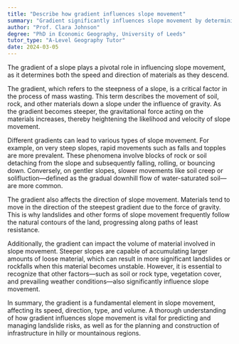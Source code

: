 ```yaml
---
title: "Describe how gradient influences slope movement"
summary: "Gradient significantly influences slope movement by determining the speed and direction of the material's movement down the slope."
author: "Prof. Clara Johnson"
degree: "PhD in Economic Geography, University of Leeds"
tutor_type: "A-Level Geography Tutor"
date: 2024-03-05
---
```


The gradient of a slope plays a pivotal role in influencing slope movement, as it determines both the speed and direction of materials as they descend.

The gradient, which refers to the steepness of a slope, is a critical factor in the process of mass wasting. This term describes the movement of soil, rock, and other materials down a slope under the influence of gravity. As the gradient becomes steeper, the gravitational force acting on the materials increases, thereby heightening the likelihood and velocity of slope movement.

Different gradients can lead to various types of slope movement. For example, on very steep slopes, rapid movements such as falls and topples are more prevalent. These phenomena involve blocks of rock or soil detaching from the slope and subsequently falling, rolling, or bouncing down. Conversely, on gentler slopes, slower movements like soil creep or solifluction—defined as the gradual downhill flow of water-saturated soil—are more common.

The gradient also affects the direction of slope movement. Materials tend to move in the direction of the steepest gradient due to the force of gravity. This is why landslides and other forms of slope movement frequently follow the natural contours of the land, progressing along paths of least resistance.

Additionally, the gradient can impact the volume of material involved in slope movement. Steeper slopes are capable of accumulating larger amounts of loose material, which can result in more significant landslides or rockfalls when this material becomes unstable. However, it is essential to recognize that other factors—such as soil or rock type, vegetation cover, and prevailing weather conditions—also significantly influence slope movement.

In summary, the gradient is a fundamental element in slope movement, affecting its speed, direction, type, and volume. A thorough understanding of how gradient influences slope movement is vital for predicting and managing landslide risks, as well as for the planning and construction of infrastructure in hilly or mountainous regions.
    